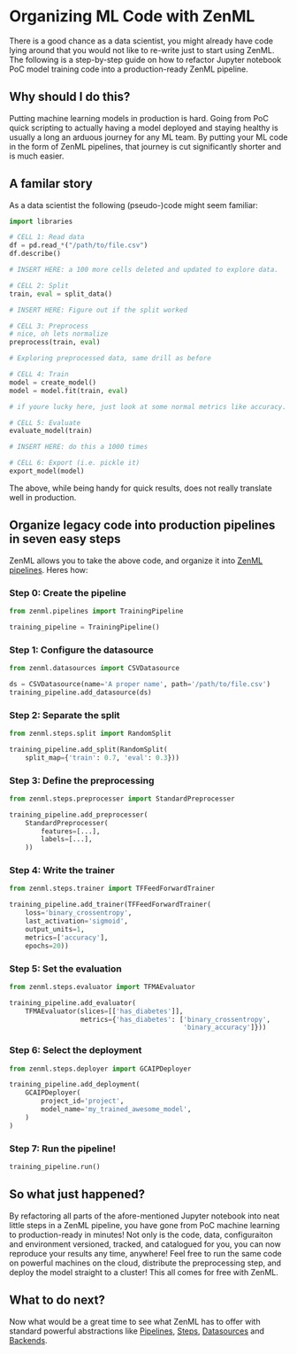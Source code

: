 # Organizing ML Code with ZenML

There is a good chance as a data scientist, you might already have code lying around that you would not like to re-write just to start using ZenML. The following is a step-by-step guide on how to refactor Jupyter notebook PoC model training code into a production-ready ZenML pipeline.

## Why should I do this?

Putting machine learning models in production is hard. Going from PoC quick scripting to actually having a model deployed and staying healthy is usually a long an arduous journey for any ML team. By putting your ML code in the form of ZenML pipelines, that journey is cut significantly shorter and is much easier.

## A familar story

As a data scientist the following \(pseudo-\)code might seem familiar:

```python
import libraries

# CELL 1: Read data
df = pd.read_*("/path/to/file.csv")
df.describe()

# INSERT HERE: a 100 more cells deleted and updated to explore data.

# CELL 2: Split
train, eval = split_data()

# INSERT HERE: Figure out if the split worked

# CELL 3: Preprocess
# nice, oh lets normalize
preprocess(train, eval)

# Exploring preprocessed data, same drill as before

# CELL 4: Train
model = create_model()
model = model.fit(train, eval)

# if youre lucky here, just look at some normal metrics like accuracy. otherwise:

# CELL 5: Evaluate
evaluate_model(train)

# INSERT HERE: do this a 1000 times

# CELL 6: Export (i.e. pickle it)
export_model(model)
```

The above, while being handy for quick results, does not really translate well in production.

## Organize legacy code into production pipelines in seven easy steps

ZenML allows you to take the above code, and organize it into [ZenML pipelines](../pipelines/what-is-a-pipeline.md). Heres how:

### Step 0: Create the pipeline

```python
from zenml.pipelines import TrainingPipeline

training_pipeline = TrainingPipeline()
```

### Step 1: Configure the datasource

```python
from zenml.datasources import CSVDatasource

ds = CSVDatasource(name='A proper name', path='/path/to/file.csv')
training_pipeline.add_datasource(ds)
```

### Step 2: Separate the split

```python
from zenml.steps.split import RandomSplit

training_pipeline.add_split(RandomSplit(
    split_map={'train': 0.7, 'eval': 0.3}))
```

### Step 3: Define the preprocessing

```python
from zenml.steps.preprocesser import StandardPreprocesser

training_pipeline.add_preprocesser(
    StandardPreprocesser(
        features=[...],
        labels=[...],
    ))
```

### Step 4: Write the trainer

```python
from zenml.steps.trainer import TFFeedForwardTrainer

training_pipeline.add_trainer(TFFeedForwardTrainer(
    loss='binary_crossentropy',
    last_activation='sigmoid',
    output_units=1,
    metrics=['accuracy'],
    epochs=20))
```

### Step 5: Set the evaluation

```python
from zenml.steps.evaluator import TFMAEvaluator

training_pipeline.add_evaluator(
    TFMAEvaluator(slices=[['has_diabetes']],
                  metrics={'has_diabetes': ['binary_crossentropy',
                                            'binary_accuracy']}))
```

### Step 6: Select the deployment

```python
from zenml.steps.deployer import GCAIPDeployer

training_pipeline.add_deployment(
    GCAIPDeployer(
        project_id='project',
        model_name='my_trained_awesome_model',
    )
)
```

### Step 7: Run the pipeline!

```python
training_pipeline.run()
```

## So what just happened?

By refactoring all parts of the afore-mentioned Jupyter notebook into neat little steps in a ZenML pipeline, you have gone from PoC machine learning to production-ready in minutes! Not only is the code, data, configuraiton and environment versioned, tracked, and catalogued for you, you can now reproduce your results any time, anywhere! Feel free to run the same code on powerful machines on the cloud, distribute the preprocessing step, and deploy the model straight to a cluster! This all comes for free with ZenML.

## What to do next?

Now what would be a great time to see what ZenML has to offer with standard powerful abstractions like [Pipelines](../pipelines/what-is-a-pipeline.md), [Steps](https://github.com/maiot-io/zenml/tree/9c7429befb9a99f21f92d13deee005306bd06d66/docs/book/steps/steps/what-is-a-step.md), [Datasources](../datasources/what-is-a-datasource.md) and [Backends](../backends/what-is-a-backend.md).

